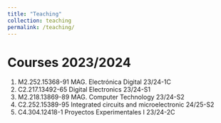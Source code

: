```yaml
---
title: "Teaching"
collection: teaching
permalink: /teaching/
---
```


Courses 2023/2024
======
1. M2.252.15368-91 MAG. Electrónica Digital 23/24-1C
2. C2.217.13492-65 Digital Electronics 23/24-S1
3. M2.218.13869-89 MAG. Computer Technology 23/24-S2
4. C2.252.15389-95 Integrated circuits and microelectronic 24/25-S2
5. C4.304.12418-1 Proyectos Experimentales I 23/24-2C
